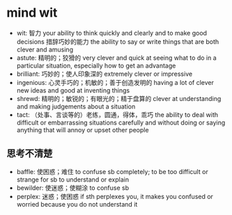 # mind wit

- wit: 智力 your ability to think quickly and clearly and to make good decisions 措辞巧妙的能力 the ability to say or write things that are both clever and amusing
- astute: 精明的；狡猾的 very clever and quick at seeing what to do in a particular situation, especially how to get an advantage
- brilliant: 巧妙的；使人印象深的 extremely clever or impressive
- ingenious: 心灵手巧的；机敏的；善于创造发明的 having a lot of clever new ideas and good at inventing things
- shrewd: 精明的；敏锐的；有眼光的；精于盘算的 clever at understanding and making judgements about a situation
- tact: （处事、言谈等的）老练，圆通，得体，乖巧 the ability to deal with difficult or embarrassing situations carefully and without doing or saying anything that will annoy or upset other people

## 思考不清楚

- baffle: 使困惑；难住 to confuse sb completely; to be too difficult or strange for sb to understand or explain
- bewilder: 使迷惑；使糊涂 to confuse sb
- perplex: 迷惑；使困惑 if sth perplexes you, it makes you confused or worried because you do not understand it
